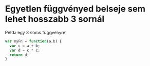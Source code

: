# Egyetlen függvényed belseje sem lehet hosszabb 3 sornál

Példa egy 3 soros függvényre:

``` javascript
var myFn = function(a,b) {
  var c = a + b;
  var d = c * c;
  return d;
}
```